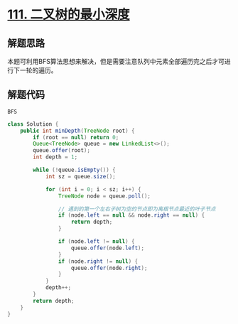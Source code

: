 # [111. 二叉树的最小深度](https://leetcode-cn.com/problems/minimum-depth-of-binary-tree/)

## 解题思路

本题可利用BFS算法思想来解决，但是需要注意队列中元素全部遍历完之后才可进行下一轮的遍历。

## 解题代码

`BFS`

```java
class Solution {
    public int minDepth(TreeNode root) {
        if (root == null) return 0;
        Queue<TreeNode> queue = new LinkedList<>();
        queue.offer(root);
        int depth = 1;

        while (!queue.isEmpty()) {
            int sz = queue.size();

            for (int i = 0; i < sz; i++) {
                TreeNode node = queue.poll();

                // 遇到的第一个左右子树为空的节点即为离根节点最近的叶子节点
                if (node.left == null && node.right == null) {
                    return depth;
                }

                if (node.left != null) {
                    queue.offer(node.left);
                }
                if (node.right != null) {
                    queue.offer(node.right);
                }
            }
            depth++;
        }
        return depth;
    }
}
```

